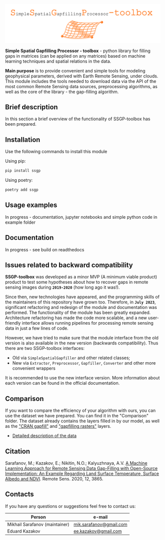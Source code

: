 <img src="https://raw.githubusercontent.com/Dreamlone/SSGP-toolbox/redesign/docs/media/images/label.png" width="800"/>

**Simple Spatial Gapfilling Processor - toolbox** - python library for filling 
gaps in matrices (can be applied on any matrices) based on machine learning techniques and 
spatial relations in the data. 

**Main purpose** is to provide convenient and simple tools for modeling geophysical parameters, 
derived with Earth Remote Sensing, under clouds. This module includes the tools 
needed to download data via the API of the most common 
Remote Sensing data sources, preprocessing algorithms, as well 
as the core of the library - the gap-filling algorithm.

## Brief description 

In this section a brief overview of the functionality of SSGP-toolbox has been prepared.


## Installation

Use the following commands to install this module

Using pip:

```Bash
pip install ssgp
```

Using poetry:

```Bash
poetry add ssgp
```

## Usage examples

In progress - documentation, jupyter notebooks and simple python code in example folder

## Documentation

In progress - see build on readthedocs

## Issues related to backward compatibility

**SSGP-toolbox** was developed as a minor MVP (A minimum viable product) product 
to test some hypotheses about how 
to recover gaps in remote sensing images during **`2019-2020`** (how long ago it was!). 

Since then, new technologies have appeared, and the programming skills of 
the maintainers of this repository have grown too. Therefore, in **`July 2023`**, 
significant refactoring and redesign of the module and documentation was performed.
The functionality of the module has been greatly expanded. Architecture 
refactoring has made the code more scalable, and a new user-friendly 
interface allows running pipelines for processing remote sensing data in just 
a few lines of code. 

However, we have tried to make sure that the module interface 
from the old version is also available in the new version (backwards compatibility).
Thus there are two SSGP-toolbox interfaces:

- Old via `SimpleSpatialGapfiller` and other related classes;
- New via `Extractor`, `Preprocessor`, `Gapfiller`, `Converter` and other more 
  convenient wrappers

It is recommended to use the new interface version. 
More information about each version can be found in the official documentation.

## Comparison 

If you want to compare the efficiency of your algorithm with ours, you 
can use the dataset we have prepared. You can find it in the "Comparison" folder. 
The dataset already contains the layers filled in by our model, as well as the 
["CRAN gapfill"](https://cran.r-project.org/web/packages/gapfill/index.html) 
and ["gapfilling rasters"](https://github.com/HughSt/gapfilling_rasters) layers.
- [Detailed description of the data](./Comparison)

## Citation

Sarafanov, M.; Kazakov, E.; Nikitin, N.O.; Kalyuzhnaya, A.V. 
[A Machine Learning Approach for Remote Sensing Data Gap-Filling 
with Open-Source Implementation: An Example Regarding Land Surface 
Temperature, Surface Albedo and NDVI](https://www.mdpi.com/2072-4292/12/23/3865). Remote Sens. 2020, 12, 3865.

## Contacts

If you have any questions or suggestions feel free to contact us:

| Person                         |        e-mail           |
|--------------------------------|-------------------------|
| Mikhail Sarafanov (maintainer) | mik.sarafanov@gmail.com |
| Eduard Kazakov                 | ee.kazakov@gmail.com    |


